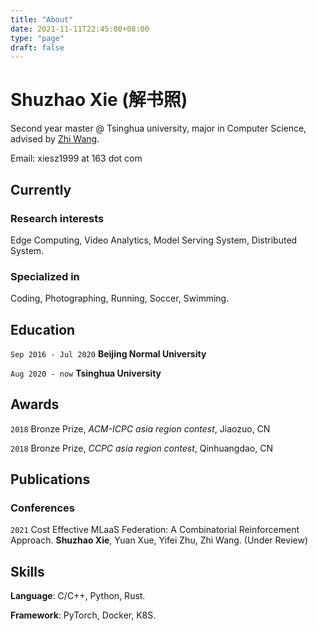 ```yaml
---
title: "About"
date: 2021-11-11T22:45:00+08:00
type: "page"
draft: false 
---
```


# Shuzhao Xie (解书照)
Second year master @ Tsinghua university, major in Computer Science, advised by [Zhi Wang](http://pages.mmlab.top).

Email: xiesz1999 at 163 dot com

## Currently


### Research interests

Edge Computing, Video Analytics, Model Serving System, Distributed System.

### Specialized in

Coding, Photographing, Running, Soccer, Swimming.


## Education

`Sep 2016 - Jul 2020` __Beijing Normal University__

`Aug 2020 - now` __Tsinghua University__

## Awards

`2018`  Bronze Prize, *ACM-ICPC asia region contest*, Jiaozuo, CN

`2018`  Bronze Prize, *CCPC asia region contest*, Qinhuangdao, CN

## Publications

### Conferences

`2021` Cost Effective MLaaS Federation: A Combinatorial Reinforcement Approach. **Shuzhao Xie**, Yuan Xue, Yifei Zhu, Zhi Wang. (Under Review)

## Skills

**Language**: C/C++, Python, Rust.

**Framework**: PyTorch, Docker, K8S.

